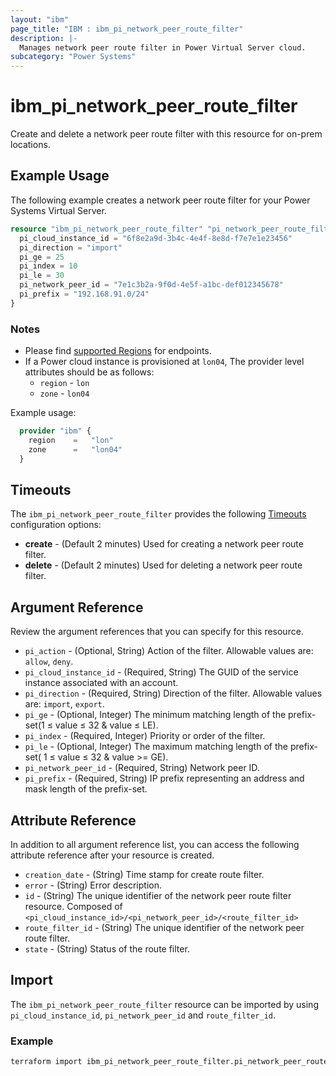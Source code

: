 ```yaml
---
layout: "ibm"
page_title: "IBM : ibm_pi_network_peer_route_filter"
description: |-
  Manages network peer route filter in Power Virtual Server cloud.
subcategory: "Power Systems"
---
```


# ibm_pi_network_peer_route_filter

Create and delete a network peer route filter with this resource for on-prem locations.

## Example Usage

The following example creates a network peer route filter for your Power Systems Virtual Server.

```terraform
resource "ibm_pi_network_peer_route_filter" "pi_network_peer_route_filter_instance" {
  pi_cloud_instance_id = "6f8e2a9d-3b4c-4e4f-8e8d-f7e7e1e23456"
  pi_direction = "import"
  pi_ge = 25
  pi_index = 10
  pi_le = 30
  pi_network_peer_id = "7e1c3b2a-9f0d-4e5f-a1bc-def012345678"
  pi_prefix = "192.168.91.0/24"
}
```

### Notes

- Please find [supported Regions](https://cloud.ibm.com/apidocs/power-cloud#endpoint) for endpoints.
- If a Power cloud instance is provisioned at `lon04`, The provider level attributes should be as follows:
  - `region` - `lon`
  - `zone` - `lon04`

Example usage:

  ```terraform
    provider "ibm" {
      region    =   "lon"
      zone      =   "lon04"
    }
  ```

## Timeouts

The `ibm_pi_network_peer_route_filter` provides the following [Timeouts](https://www.terraform.io/docs/language/resources/syntax.html) configuration options:

- **create** - (Default 2 minutes) Used for creating a network peer route filter.
- **delete** - (Default 2 minutes) Used for deleting a network peer route filter.
  
## Argument Reference

Review the argument references that you can specify for this resource.

- `pi_action` - (Optional, String) Action of the filter. Allowable values are: `allow`, `deny`.
- `pi_cloud_instance_id` - (Required, String) The GUID of the service instance associated with an account.
- `pi_direction` - (Required, String) Direction of the filter. Allowable values are: `import`, `export`.
- `pi_ge` - (Optional, Integer) The minimum matching length of the prefix-set(1 ≤ value ≤ 32 & value ≤ LE).
- `pi_index` - (Required, Integer) Priority or order of the filter.
- `pi_le` - (Optional, Integer) The maximum matching length of the prefix-set( 1 ≤ value ≤ 32 & value >= GE).
- `pi_network_peer_id` - (Required, String) Network peer ID.
- `pi_prefix` - (Required, String) IP prefix representing an address and mask length of the prefix-set.

## Attribute Reference

In addition to all argument reference list, you can access the following attribute reference after your resource is created.

- `creation_date` - (String) Time stamp for create route filter.
- `error` - (String) Error description.
- `id` - (String) The unique identifier of the network peer route filter resource. Composed of `<pi_cloud_instance_id>/<pi_network_peer_id>/<route_filter_id>`
- `route_filter_id` - (String) The unique identifier of the network peer route filter.
- `state` - (String) Status of the route filter.

## Import

The `ibm_pi_network_peer_route_filter` resource can be imported by using `pi_cloud_instance_id`, `pi_network_peer_id` and `route_filter_id`.

### Example

```bash
terraform import ibm_pi_network_peer_route_filter.pi_network_peer_route_filter 6f8e2a9d-3b4c-4e4f-8e8d-f7e7e1e23456/7e1c3b2a-9f0d-4e5f-a1bc-def012345678/8a9b1c2d-3e4f-5g6h-7i8j-9k0l1m2n3o4p
```
